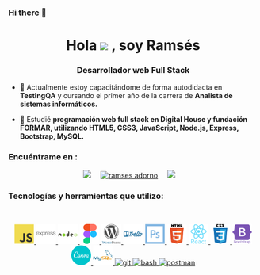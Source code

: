 ### Hi there 👋
<h1 align="center">Hola <img src="https://github.com/TheDudeThatCode/TheDudeThatCode/blob/master/Assets/Developer.gif" width="29px"> , soy Ramsés</h1>  

<h3 align="center">Desarrollador web Full Stack</h3>

- 🌱 Actualmente estoy capacitándome de forma autodidacta en **TestingQA** y cursando el primer año de la carrera de **Analista de sistemas informáticos.** 

- 🚀 Estudié **programación web full stack en Digital House y fundación FORMAR, utilizando HTML5, CSS3, JavaScript, Node.js, Express, Bootstrap, MySQL.**



<h3 align="left">Encuéntrame en :</h3>
<p align="left">
  <p align="center">
  <a target="_blank"href="https://www.linkedin.com/in/ramsés-adorno/"><img src="https://img.shields.io/badge/linkedin-%230077B5.svg?&style=for-the-badge&logo=linkedin&logoColor=white alt="ramses adorno" /></a>&nbsp;&nbsp;&nbsp;&nbsp;
  <a href="mailto:ramsesadorno@gmail.com"><img src="https://img.shields.io/badge/gmail-%23D14836.svg?&style=for-the-badge&logo=gmail&logoColor=white" alt="ramses adorno" /></a>&nbsp;&nbsp;&nbsp;&nbsp;
    <a href="https://github.com/ramsesroy"><img src="https://img.shields.io/badge/GitHub-%23181717?style=for-the-badge&logo=GitHub&logoColor=white alt="ramses adorno" /></a>&nbsp;&nbsp;&nbsp;&nbsp;
</p>
</p>
    

<h3 align="left">Tecnologías y herramientas que utilizo:</h3>
<br/>
<p align="center"> 
  <!–– JS ––>
  <a href="https://developer.mozilla.org/en-US/docs/Web/JavaScript" target="_blank" data-bs-toggle="tooltip" title="JavaScript"> <img src="https://raw.githubusercontent.com/devicons/devicon/master/icons/javascript/javascript-original.svg" alt="javascript" width="40" height="40"/> </a>
  <!–– EXPRESS JS ––>
    <a href="https://expressjs.com" target="_blank" data-bs-toggle="tooltip" title="ExpressJS"> <img src="https://raw.githubusercontent.com/devicons/devicon/master/icons/express/express-original-wordmark.svg" alt="express" width="40" height="40"/> </a>
  <!–– NODE JS ––>
    <a href="https://nodejs.org" target="_blank" data-bs-toggle="tooltip" title="NodeJS"> <img src="https://raw.githubusercontent.com/devicons/devicon/master/icons/nodejs/nodejs-original-wordmark.svg" alt="nodejs" width="40" height="40"/> </a> 
   <!–– FIGMA ––>
  <a href="https://figma.com/" target="_blank" data-bs-toggle="tooltip" title="Figma"> <img src="https://raw.githubusercontent.com/devicons/devicon/master/icons/figma/figma-original.svg" alt="figma" width="40" height="40"/> </a>
  <!–– Wordpress ––>
  <a href="https://www.wordpress.org" target="_blank" data-bs-toggle="tooltip" title="Wordpress"> <img src="https://raw.githubusercontent.com/devicons/devicon/master/icons/wordpress/wordpress-original.svg" alt="wordpress" width="40" height="40"/> </a> 
  <!–– Trello ––>
  <a href="https://www.trello.com/" target="_blank" data-bs-toggle="tooltip" title="Trello"> <img src="https://raw.githubusercontent.com/devicons/devicon/master/icons/trello/trello-plain-wordmark.svg" alt="Trello" width="40" height="40"/> </a> 
  <!–– Potoshop ––>
   <a href="https://adobe.com" target="_blank" data-bs-toggle="tooltip" title="Potoshop"> <img src="https://raw.githubusercontent.com/devicons/devicon/master/icons/photoshop/photoshop-line.svg" alt="ps" width="40" height="40"/> </a>
  <!–– HTML ––>
   <a href="https://www.w3.org/html/" target="_blank" data-bs-toggle="tooltip" title="HTML5"> <img src="https://raw.githubusercontent.com/devicons/devicon/master/icons/html5/html5-original-wordmark.svg" alt="html5" width="40" height="40"/> </a>
    <!–– REACT ––>
  <a href="https://reactjs.org/" target="_blank" data-bs-toggle="tooltip" title="ReactJS"> <img src="https://raw.githubusercontent.com/devicons/devicon/master/icons/react/react-original-wordmark.svg" alt="react" width="40" height="40"/> </a>
  <!–– CSS ––>
    <a href="https://www.w3schools.com/css/" target="_blank" data-bs-toggle="tooltip" title="CSS3"> <img src="https://raw.githubusercontent.com/devicons/devicon/master/icons/css3/css3-original-wordmark.svg" alt="css3" width="40" height="40"/> </a>
   <!–– BOOTSTRAP ––>
<a href="https://getbootstrap.com" target="_blank" data-bs-toggle="tooltip" title="Bootstrap"> <img src="https://raw.githubusercontent.com/devicons/devicon/master/icons/bootstrap/bootstrap-plain-wordmark.svg" alt="bootstrap" width="40" height="40"/> 
  <!–– CANVA ––>
 <a href="https://canva.com/" target="_blank" data-bs-toggle="tooltip" title="Canva"> <img src="https://raw.githubusercontent.com/devicons/devicon/master/icons/canva/canva-original.svg" alt="canva" width="40" height="40"/> </a>
    <!–– MYSQL ––>
  <a href="https://www.mysql.com/" target="_blank" data-bs-toggle="tooltip" title="MySQL"> <img src="https://raw.githubusercontent.com/devicons/devicon/master/icons/mysql/mysql-original-wordmark.svg" alt="mysql" width="40" height="40"/> </a> 
  <!–– GIT ––>
  <a href="https://git-scm.com/" target="_blank" data-bs-toggle="tooltip" title="GIT"> <img src="https://www.vectorlogo.zone/logos/git-scm/git-scm-icon.svg" alt="git" width="40" height="40"/> </a>
  <!–– BASH ––>
  <a href="https://www.gnu.org/software/bash/" target="_blank" data-bs-toggle="tooltip" title="Bash"> <img src="https://www.vectorlogo.zone/logos/gnu_bash/gnu_bash-icon.svg" alt="bash" width="40" height="40"/> </a>
  <!–– POSTMAN––>
  <a href="https://postman.com" target="_blank" data-bs-toggle="tooltip" title="Postman"> <img src="https://www.vectorlogo.zone/logos/getpostman/getpostman-icon.svg" alt="postman" width="40" height="40"/> </a>
  </p>
<br/>
 

 
